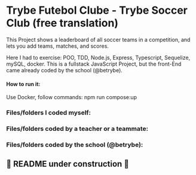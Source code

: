# Trybe Futebol Clube - Trybe Soccer Club (free translation)

This Project shows a leaderboard of all soccer teams in a competition, and lets you add teams, matches, and scores.

Here I had to exercise: POO, TDD, Node.js, Express, Typescript, Sequelize, mySQL, docker.
This is a fullstack JavaScript Project, but the front-End came already coded by the school (@betrybe).


#### How to run it:

Use Docker, follow commands:
  npm run compose:up
  


### Files/folders I coded myself:


### Files/folders coded by a teacher or a teammate:


### Files/folders coded by the school (@betrybe):


## 🚧 README under construction 🚧
